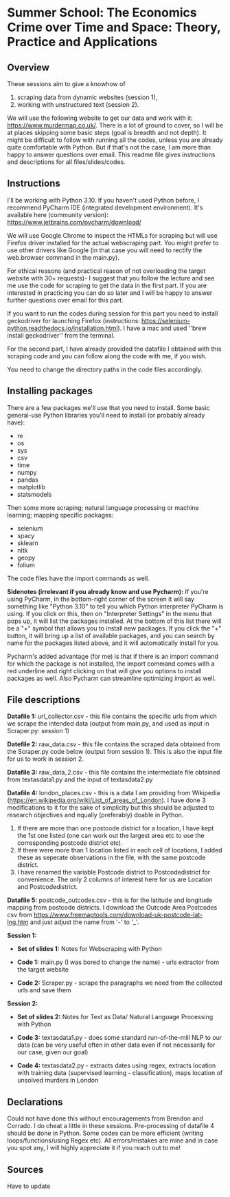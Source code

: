 # Summer School: The Economics Crime over Time and Space: Theory, Practice and Applications

## Overview

These sessions aim to give a knowhow of 
1. scraping data from dynamic websites (session 1), 
2. working with unstructured text (session 2). 

We will use the following website to get our data and work with it: https://www.murdermap.co.uk/. There is a lot of ground to cover, so I will be at places skipping some basic steps (goal is breadth and not depth). It might be difficult to follow with running all the codes, unless you are already quite comfortable with Python. But if that's not the case, I am more than happy to answer questions over email. This readme file gives instructions and descriptions for all files/slides/codes. 

## Instructions

I'll be working with Python 3.10. If you haven't used Python before, I recommend PyCharm IDE (integrated development environment). It's available here (community version): https://www.jetbrains.com/pycharm/download/

We will use Google Chrome to inspect the HTMLs for scraping but will use Firefox driver installed for the actual webscraping part. You might prefer to use other drivers like Google (in that case you will need to rectify the web.browser command in the main.py).

For ethical reasons (and practical reason of not overloading the target website with 30+ requests)- I suggest that you follow the lecture and see me use the code for scraping to get the data in the first part. If you are interested in practicing you can do so later and I will be happy to answer further questions over email for this part.

If you want to run the codes during session for this part you need to install geckodriver for launching Firefox (instructions: https://selenium-python.readthedocs.io/installation.html). I have a mac and used ''brew install geckodriver'' from the terminal.

For the second part, I have already provided the datafile I obtained with this scraping code and you can follow along the code with me, if you wish. 

You need to change the directory paths in the code files accordingly.

## Installing packages

There are a few packages we'll use that you need to install. Some basic general-use Python libraries you'll need to install (or probably already have):
* re 
* os
* sys
* csv
* time
* numpy
* pandas
* matplotlib
* statsmodels

Then some more scraping; natural language processing or machine learning; mapping specific packages:
* selenium
* spacy
* sklearn
* nltk
* geopy
* folium

The code files have the import commands as well. 

**Sidenotes (irrelevant if you already know and use Pycharm):** If you're using PyCharm, in the bottom-right corner of the screen it will say something like "Python 3.10" to tell you which Python interpreter PyCharm is using. If you click on this, then on "Interpreter Settings" in the menu that pops up, it will list the packages installed. At the bottom of this list there will be a "+" symbol that allows you to install new packages. If you click the "+" button, it will bring up a list of available packages, and you can search by name for the packages listed above, and it will automatically install for you.

Pycharm's added advantage (for me) is that if there is an import command for which the package is not installed, the import command comes with a red underline and right clicking on that will give you options to install packages as well. Also Pycharm can streamline optimizing import as well. 

## File descriptions

**Datafile 1:** url_collector.csv - this file contains the specific urls from which we scrape the intended data (output from main.py, and used as input in Scraper.py: session 1)

**Datefile 2:** raw_data.csv - this file contains the scraped data obtained from the Scraper.py code below (output from session 1). This is also the input file for us to work in session 2. 

**Datafile 3:** raw_data_2.csv - this file contains the intermediate file obtained from textasdata1.py and the input of textasdata2.py

**Datafile 4:** london_places.csv - this is a data I am providing from Wikipedia (https://en.wikipedia.org/wiki/List_of_areas_of_London). I have done 3 modifications to it for the sake of simplicity but this should be adjusted to research objectives and equally (preferably) doable in Python. 
1. If there are more than one postcode district for a location, I have kept the 1st one listed (one can work out the largest area etc to use the corresponding postcode district etc).
2. If there were more than 1 location listed in each cell of locations, I added these as seperate observations in the file, with the same postcode district. 
3. I have renamed the variable Postcode district to Postcodedistrict for convenience.
The only 2 columns of interest here for us are Location and Postcodedistrict. 

**Datafile 5:** postcode_outcodes.csv - this is for the latitude and longitude mapping from postcode districts. I download the Outcode Area Postcodes csv from https://www.freemaptools.com/download-uk-postcode-lat-lng.htm and just adjust the name from '-' to '_'.

**Session 1:**

  - **Set of slides 1:** Notes for Webscraping with Python

  - **Code 1:** main.py (I was bored to change the name) - urls extractor from the target website

  - **Code 2:** Scraper.py - scrape the paragraphs we need from the collected urls and save them

**Session 2:**

  - **Set of slides 2:** Notes for Text as Data/ Natural Language Processing with Python
  
  - **Code 3:** textasdata1.py - does some standard run-of-the-mill NLP to our data (can be very useful often in other data even if not necessarily for our  case, given our goal)

  - **Code 4:** textasdata2.py - extracts dates using regex, extracts location with training data (supervised learning - classification), maps location of unsolved murders in London

## Declarations

Could not have done this without encouragements from Brendon and Corrado. I do cheat a little in these sessions. Pre-processing of datafile 4 should be done in Python. Some codes can be more efficient (writing loops/functions/using Regex etc). All errors/mistakes are mine and in case you spot any, I will highly appreciate it if you reach out to me!

## Sources

Have to update
